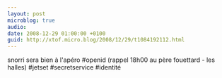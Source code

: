 ```yaml
---
layout: post
microblog: true
audio: 
date: 2008-12-29 01:00:00 +0100
guid: http://xtof.micro.blog/2008/12/29/t1084192112.html
---
```

snorri sera bien à l'apéro #openid (rappel 18h00 au père fouettard - les halles)  #jetset #secretservice #identité
